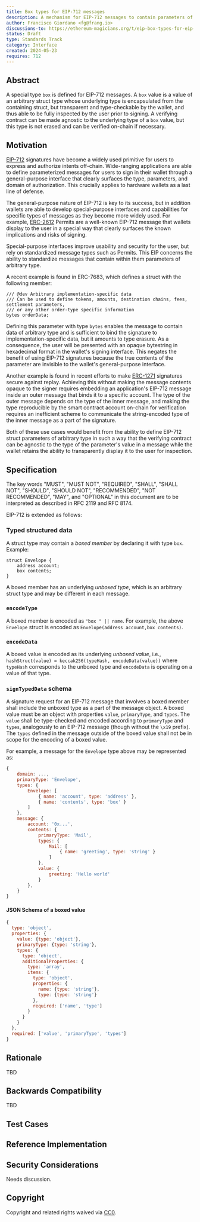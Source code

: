 ```yaml
---
title: Box types for EIP-712 messages
description: A mechanism for EIP-712 messages to contain parameters of arbitrary type
author: Francisco Giordano <fg@frang.io>
discussions-to: https://ethereum-magicians.org/t/eip-box-types-for-eip-712-messages/20092
status: Draft
type: Standards Track
category: Interface
created: 2024-05-23
requires: 712
---
```


## Abstract

A special type `box` is defined for EIP-712 messages. A `box` value is a value of an arbitrary struct type whose underlying type is encapsulated from the containing struct, but transparent and type-checkable by the wallet, and thus able to be fully inspected by the user prior to signing. A verifying contract can be made agnostic to the underlying type of a `box` value, but this type is not erased and can be verified on-chain if necessary.

## Motivation

[EIP-712](./eip-712.md) signatures have become a widely used primitive for users to express and authorize intents off-chain. Wide-ranging applications are able to define parameterized messages for users to sign in their wallet through a general-purpose interface that clearly surfaces the type, parameters, and domain of authorization. This crucially applies to hardware wallets as a last line of defense.

The general-purpose nature of EIP-712 is key to its success, but in addition wallets are able to develop special-purpose interfaces and capabilities for specific types of messages as they become more widely used. For example, [ERC-2612](./eip-2612.md) Permits are a well-known EIP-712 message that wallets display to the user in a special way that clearly surfaces the known implications and risks of signing.

Special-purpose interfaces improve usability and security for the user, but rely on standardized message types such as Permits. This EIP concerns the ability to standardize messages that contain within them parameters of arbitrary type.

A recent example is found in ERC-7683, which defines a struct with the following member:
```solidity
/// @dev Arbitrary implementation-specific data
/// Can be used to define tokens, amounts, destination chains, fees, settlement parameters,
/// or any other order-type specific information
bytes orderData;
```
Defining this parameter with type `bytes` enables the message to contain data of arbitrary type and is sufficient to bind the signature to implementation-specific data, but it amounts to type erasure. As a consequence, the user will be presented with an opaque bytestring in hexadecimal format in the wallet's signing interface. This negates the benefit of using EIP-712 signatures because the true contents of the parameter are invisible to the wallet's general-purpose interface.

Another example is found in recent efforts to make [ERC-1271](./eip-1271.md) signatures secure against replay. Achieving this without making the message contents opaque to the signer requires embedding an application's EIP-712 message inside an outer message that binds it to a specific account. The type of the outer message depends on the type of the inner message, and making the type reproducible by the smart contract account on-chain for verification requires an inefficient scheme to communicate the string-encoded type of the inner message as a part of the signature.

Both of these use cases would benefit from the ability to define EIP-712 struct parameters of arbitrary type in such a way that the verifying contract can be agnostic to the type of the parameter's value in a message while the wallet retains the ability to transparently display it to the user for inspection.

## Specification

The key words "MUST", "MUST NOT", "REQUIRED", "SHALL", "SHALL NOT", "SHOULD", "SHOULD NOT", "RECOMMENDED", "NOT RECOMMENDED", "MAY", and "OPTIONAL" in this document are to be interpreted as described in RFC 2119 and RFC 8174.

EIP-712 is extended as follows:

### Typed structured data

A struct type may contain a *boxed member* by declaring it with type `box`. Example:

```
struct Envelope {
    address account;
    box contents;
}
```

A boxed member has an underlying *unboxed type*, which is an arbitrary struct type and may be different in each message.

### `encodeType`

A boxed member is encoded as `"box " || name`. For example, the above `Envelope` struct is encoded as `Envelope(address account,box contents)`.

### `encodeData`

A boxed value is encoded as its underlying *unboxed value*, i.e., `hashStruct(value) = keccak256(typeHash, encodeData(value))` where `typeHash` corresponds to the unboxed type and `encodeData` is operating on a value of that type.

### `signTypedData` schema

A signature request for an EIP-712 message that involves a boxed member shall include the unboxed type as a part of the message object. A boxed value must be an object with properties `value`, `primaryType`, and `types`. The `value` shall be type-checked and encoded according to `primaryType` and `types`, analogously to an EIP-712 message (though without the `\x19` prefix). The `types` defined in the message outside of the boxed value shall not be in scope for the encoding of a boxed value.

For example, a message for the `Envelope` type above may be represented as:

```js
{
    domain: ...,
    primaryType: 'Envelope',
    types: {
        Envelope: [
            { name: 'account', type: 'address' },
            { name: 'contents', type: 'box' }
        ]
    },
    message: {
        account: '0x...',
        contents: {
            primaryType: 'Mail',
            types: {
                Mail: [
                    { name: 'greeting', type: 'string' }
                ]
            },
            value: {
                greeting: 'Hello world'
            }
        },
    }
}
```

#### JSON Schema of a boxed value

```js
{
  type: 'object',
  properties: {
    value: {type: 'object'},
    primaryType: {type: 'string'},
    types: {
      type: 'object',
      additionalProperties: {
        type: 'array',
        items: {
          type: 'object',
          properties: {
            name: {type: 'string'},
            type: {type: 'string'}
          },
          required: ['name', 'type']
        }
      }
    }
  },
  required: ['value', 'primaryType', 'types']
}
```

## Rationale

<!--
  The rationale fleshes out the specification by describing what motivated the design and why particular design decisions were made. It should describe alternate designs that were considered and related work, e.g. how the feature is supported in other languages.

  The current placeholder is acceptable for a draft.

  TODO: Remove this comment before submitting
-->

TBD

## Backwards Compatibility

<!--

  This section is optional.

  All EIPs that introduce backwards incompatibilities must include a section describing these incompatibilities and their severity. The EIP must explain how the author proposes to deal with these incompatibilities. EIP submissions without a sufficient backwards compatibility treatise may be rejected outright.

  The current placeholder is acceptable for a draft.

  TODO: Remove this comment before submitting
-->

TBD

## Test Cases

<!--
  This section is optional for non-Core EIPs.

  The Test Cases section should include expected input/output pairs, but may include a succinct set of executable tests. It should not include project build files. No new requirements may be introduced here (meaning an implementation following only the Specification section should pass all tests here.)
  If the test suite is too large to reasonably be included inline, then consider adding it as one or more files in `../assets/eip-####/`. External links will not be allowed

  TODO: Remove this comment before submitting
-->

## Reference Implementation

<!--
  This section is optional.

  The Reference Implementation section should include a minimal implementation that assists in understanding or implementing this specification. It should not include project build files. The reference implementation is not a replacement for the Specification section, and the proposal should still be understandable without it.
  If the reference implementation is too large to reasonably be included inline, then consider adding it as one or more files in `../assets/eip-####/`. External links will not be allowed.

  TODO: Remove this comment before submitting
-->

## Security Considerations

<!--
  All EIPs must contain a section that discusses the security implications/considerations relevant to the proposed change. Include information that might be important for security discussions, surfaces risks and can be used throughout the life cycle of the proposal. For example, include security-relevant design decisions, concerns, important discussions, implementation-specific guidance and pitfalls, an outline of threats and risks and how they are being addressed. EIP submissions missing the "Security Considerations" section will be rejected. An EIP cannot proceed to status "Final" without a Security Considerations discussion deemed sufficient by the reviewers.

  The current placeholder is acceptable for a draft.

  TODO: Remove this comment before submitting
-->

Needs discussion.

## Copyright

Copyright and related rights waived via [CC0](../LICENSE.md).
